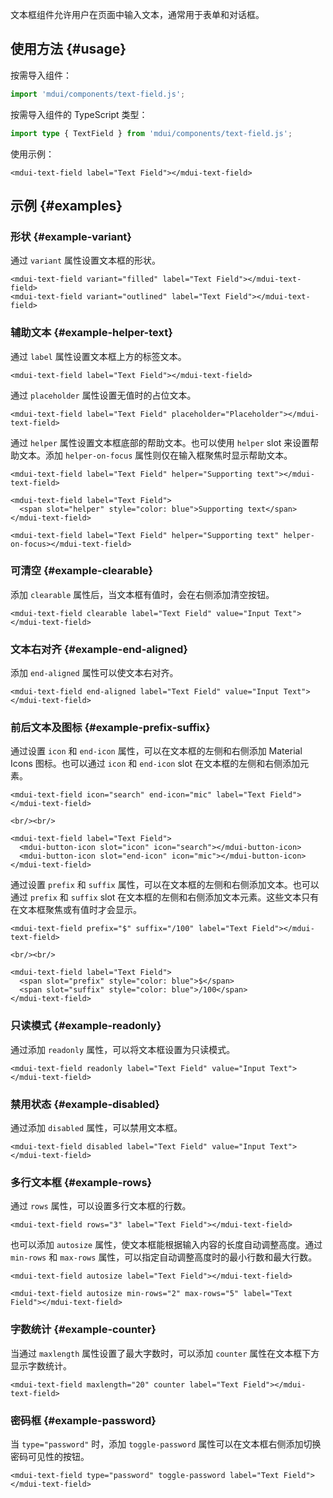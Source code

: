 文本框组件允许用户在页面中输入文本，通常用于表单和对话框。

## 使用方法 {#usage}

按需导入组件：

```js
import 'mdui/components/text-field.js';
```

按需导入组件的 TypeScript 类型：

```ts
import type { TextField } from 'mdui/components/text-field.js';
```

使用示例：

```html,example
<mdui-text-field label="Text Field"></mdui-text-field>
```

## 示例 {#examples}

### 形状 {#example-variant}

通过 `variant` 属性设置文本框的形状。

```html,example,expandable
<mdui-text-field variant="filled" label="Text Field"></mdui-text-field>
<mdui-text-field variant="outlined" label="Text Field"></mdui-text-field>
```

### 辅助文本 {#example-helper-text}

通过 `label` 属性设置文本框上方的标签文本。

```html,example,expandable
<mdui-text-field label="Text Field"></mdui-text-field>
```

通过 `placeholder` 属性设置无值时的占位文本。

```html,example,expandable
<mdui-text-field label="Text Field" placeholder="Placeholder"></mdui-text-field>
```

通过 `helper` 属性设置文本框底部的帮助文本。也可以使用 `helper` slot 来设置帮助文本。添加 `helper-on-focus` 属性则仅在输入框聚焦时显示帮助文本。

```html,example,expandable
<mdui-text-field label="Text Field" helper="Supporting text"></mdui-text-field>

<mdui-text-field label="Text Field">
  <span slot="helper" style="color: blue">Supporting text</span>
</mdui-text-field>

<mdui-text-field label="Text Field" helper="Supporting text" helper-on-focus></mdui-text-field>
```

### 可清空 {#example-clearable}

添加 `clearable` 属性后，当文本框有值时，会在右侧添加清空按钮。

```html,example,expandable
<mdui-text-field clearable label="Text Field" value="Input Text"></mdui-text-field>
```

### 文本右对齐 {#example-end-aligned}

添加 `end-aligned` 属性可以使文本右对齐。

```html,example,expandable
<mdui-text-field end-aligned label="Text Field" value="Input Text"></mdui-text-field>
```

### 前后文本及图标 {#example-prefix-suffix}

通过设置 `icon` 和 `end-icon` 属性，可以在文本框的左侧和右侧添加 Material Icons 图标。也可以通过 `icon` 和 `end-icon` slot 在文本框的左侧和右侧添加元素。

```html,example,expandable
<mdui-text-field icon="search" end-icon="mic" label="Text Field"></mdui-text-field>

<br/><br/>

<mdui-text-field label="Text Field">
  <mdui-button-icon slot="icon" icon="search"></mdui-button-icon>
  <mdui-button-icon slot="end-icon" icon="mic"></mdui-button-icon>
</mdui-text-field>
```

通过设置 `prefix` 和 `suffix` 属性，可以在文本框的左侧和右侧添加文本。也可以通过 `prefix` 和 `suffix` slot 在文本框的左侧和右侧添加文本元素。这些文本只有在文本框聚焦或有值时才会显示。

```html,example,expandable
<mdui-text-field prefix="$" suffix="/100" label="Text Field"></mdui-text-field>

<br/><br/>

<mdui-text-field label="Text Field">
  <span slot="prefix" style="color: blue">$</span>
  <span slot="suffix" style="color: blue">/100</span>
</mdui-text-field>
```

### 只读模式 {#example-readonly}

通过添加 `readonly` 属性，可以将文本框设置为只读模式。

```html,example,expandable
<mdui-text-field readonly label="Text Field" value="Input Text"></mdui-text-field>
```

### 禁用状态 {#example-disabled}

通过添加 `disabled` 属性，可以禁用文本框。

```html,example,expandable
<mdui-text-field disabled label="Text Field" value="Input Text"></mdui-text-field>
```

### 多行文本框 {#example-rows}

通过 `rows` 属性，可以设置多行文本框的行数。

```html,example,expandable
<mdui-text-field rows="3" label="Text Field"></mdui-text-field>
```

也可以添加 `autosize` 属性，使文本框能根据输入内容的长度自动调整高度。通过 `min-rows` 和 `max-rows` 属性，可以指定自动调整高度时的最小行数和最大行数。

```html,example,expandable
<mdui-text-field autosize label="Text Field"></mdui-text-field>

<mdui-text-field autosize min-rows="2" max-rows="5" label="Text Field"></mdui-text-field>
```

### 字数统计 {#example-counter}

当通过 `maxlength` 属性设置了最大字数时，可以添加 `counter` 属性在文本框下方显示字数统计。

```html,example,expandable
<mdui-text-field maxlength="20" counter label="Text Field"></mdui-text-field>
```

### 密码框 {#example-password}

当 `type="password"` 时，添加 `toggle-password` 属性可以在文本框右侧添加切换密码可见性的按钮。

```html,example,expandable
<mdui-text-field type="password" toggle-password label="Text Field"></mdui-text-field>
```
